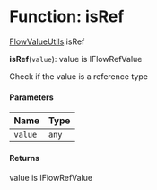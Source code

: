 # Function: isRef

[FlowValueUtils](/auto-docs/form-materials/modules/FlowValueUtils.md).isRef

**isRef**(`value`): value is IFlowRefValue

Check if the value is a reference type

#### Parameters

| Name | Type |
| :------ | :------ |
| `value` | `any` |

#### Returns

value is IFlowRefValue
